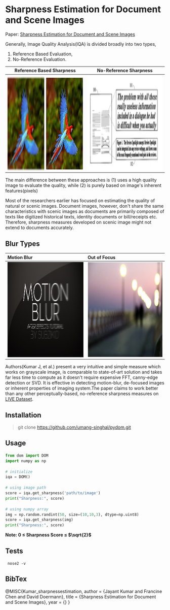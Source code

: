 
# Sharpness Estimation for Document and Scene Images

Paper: [Sharpness Estimation for Document and Scene Images](https://bit.ly/2N3dWaO)

Generally, Image Quality Analysis(IQA) is divided broadly into two types, 

1. Reference Based Evaluation, 
2. No-Reference Evaluation. 

**Reference Based Sharpness**  | **No-Reference Sharpness** 
:-------------------------:|:-------------------------:
<img src="./examples/images/reference-based-image-eval.jpg" width="400" height="300" />  | <img src="./examples/images/no-ref image.png" width="400" height="300" />

The main difference between these approaches is (1) uses a high quality image to evaluate the quality, while (2) is purely based on image's inherent features(pixels)


Most of the researchers earlier has focused on estimating the quality of natural or scenic images. Document images, however, don't share the same characteristics with scenic images as documents are primarily composed of texts like digitized historical texts, identity documents or bill/receipts etc. Therefore, sharpness measures developed on scenic image might not extend to documents accurately. 

## Blur Types

**Motion Blur**  | **Out of Focus** 
:------------------------- | :-------------------------
<img src="./examples/images/motion-blur.jpg" width="400" height="300" />  | <img src="./examples/images/out-of-focus.jpg" width="400" height="300" />


Authors(Kumar J, et al.) present a very intuitive and simple measure which works on grayscale image, is comparable to state-of-art solution and takes far less time to compute as it doesn't require expensive FFT, canny-edge detection or SVD. It is effective in detecting motion-blur, de-focused images or inherent properties of imaging system.The paper claims to work better than any other perceptually-based, no-reference sharpness measures on [LIVE Dataset](http://live.ece.utexas.edu/research/quality/subjective.htm). 


## Installation
> git clone https://github.com/umang-singhal/pydom.git

## Usage
```python
from dom import DOM
import numpy as np

# initialize
iqa = DOM()

# using image path
score = iqa.get_sharpness('path/to/image')
print("Sharpness:", score)

# using numpy array
img = np.random.randint(50, size=(10,10,3), dtype=np.uint8)
score = iqa.get_sharpness(img)
print("Sharpness:", score)
```

**Note:  0 $\le$ Sharpness Score $\le$ $\sqrt{2}$**

## Tests
` nose2 -v`

## BibTex
@MISC{Kumar_sharpnessestimation,
    author = {Jayant Kumar and Francine Chen and David Doermann},
    title = {Sharpness Estimation for Document and Scene Images},
    year = {}
}